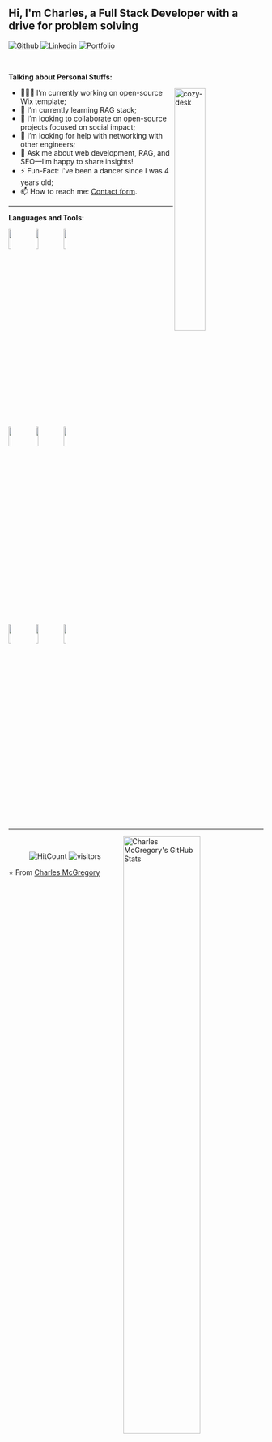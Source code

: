 <!-- Your title -->

## Hi, I'm Charles, a Full Stack Developer with a drive for problem solving

<!-- Your badges -->

[![Github](https://img.shields.io/badge/-Github-000?style=flat&logo=Github&logoColor=white)](https://github.com/IamCharlesM)
[![Linkedin](https://img.shields.io/badge/-LinkedIn-blue?style=flat&logo=Linkedin&logoColor=white)](https://linkedin.com/in/forcharles)
[![Portfolio](https://img.shields.io/badge/-Portfolio-24292e?style=flat&logo=Google-Chrome&logoColor=white)](https://charlesisa.dev)

&nbsp;

<!-- Talking about you -->

**Talking about Personal Stuffs:**

<img width="35%" align="right" alt="cozy-desk" src="https://i.gifer.com/3YDc.gif" />

- 👨🏽‍💻 I’m currently working on open-source Wix template;
- 🌱 I’m currently learning RAG stack;
- 👯 I’m looking to collaborate on open-source projects focused on social impact;
- 🤔 I’m looking for help with networking with other engineers;
- 💬 Ask me about web development, RAG, and SEO—I’m happy to share insights!
- ⚡️ Fun-Fact: I've been a dancer since I was 4 years old;
- 📫 How to reach me: [Contact form](https://charlesisa.dev/#contact-me).

---

**Languages and Tools:**

<p>
  <code><img width="10%" src="https://www.vectorlogo.zone/logos/javascript/javascript-ar21.svg"></code>
  <code><img width="10%" src="https://www.vectorlogo.zone/logos/reactjs/reactjs-ar21.svg"></code>
  <code><img width="10%" src="https://www.vectorlogo.zone/logos/vuejs/vuejs-ar21.svg"></code>
  <br />
  <code><img width="10%" src="https://www.vectorlogo.zone/logos/nodejs/nodejs-ar21.svg"></code>
  <code><img width="10%" src="https://www.vectorlogo.zone/logos/docker/docker-ar21.svg"></code>
  <code><img width="10%" src="https://www.vectorlogo.zone/logos/amazon_aws/amazon_aws-ar21.svg"></code>
  <br />
  <code><img width="10%" src="https://www.vectorlogo.zone/logos/postgresql/postgresql-ar21.svg"></code>
  <code><img width="10%" src="https://www.vectorlogo.zone/logos/mongodb/mongodb-ar21.svg"></code>
  <code><img width="10%" src="https://www.vectorlogo.zone/logos/python/python-ar21.svg"></code>
</p>

---

<!-- Your stats -->
<p>
  <a href="https://github.com/IamCharlesM">
    <img width="55%" align="right" alt="Charles McGregory's GitHub Stats" src="https://github-readme-stats.vercel.app/api?username=IamCharlesM&show_icons=true&hide_border=true" />
  </a>
</p>

&nbsp;

<p align="center">
  <img alt="HitCount" src="http://hits.dwyl.com/IamCharlesM/IamCharlesM.svg" />
  <img alt="visitors" src="https://visitor-badge.glitch.me/badge?page_id=IamCharlesM.IamCharlesM" />
</p>

⭐️ From [Charles McGregory](https://github.com/IamCharlesM)
